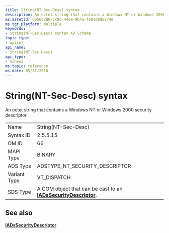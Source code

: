 ```yaml
---
title: String(NT-Sec-Desc) syntax
description: An octet string that contains a Windows NT or Windows 2000 security descriptor.
ms.assetid: d056d7d6-5c8d-445e-9b4a-f681d8d6274e
ms.tgt_platform: multiple
keywords:
- String(NT-Sec-Desc) syntax AD Schema
topic_type:
- apiref
api_name:
- String(NT-Sec-Desc)
api_type:
- Schema
ms.topic: reference
ms.date: 05/31/2018
---
```


# String(NT-Sec-Desc) syntax

An octet string that contains a Windows NT or Windows 2000 security descriptor.



|              |                                                                                                |
|--------------|------------------------------------------------------------------------------------------------|
| Name         | String(NT-Sec-Desc)                                                                            |
| Syntax ID    | 2.5.5.15                                                                                       |
| OM ID        | 66                                                                                             |
| MAPI Type    | BINARY                                                                                         |
| ADS Type     | ADSTYPE\_NT\_SECURITY\_DESCRIPTOR                                                              |
| Variant Type | VT\_DISPATCH                                                                                   |
| SDS Type     | A COM object that can be cast to an [**IADsSecurityDescriptor**](/windows/desktop/api/iads/nn-iads-iadssecuritydescriptor). |



## See also

<dl> <dt>

[**IADsSecurityDescriptor**](/windows/desktop/api/iads/nn-iads-iadssecuritydescriptor)
</dt> </dl>

 

 
